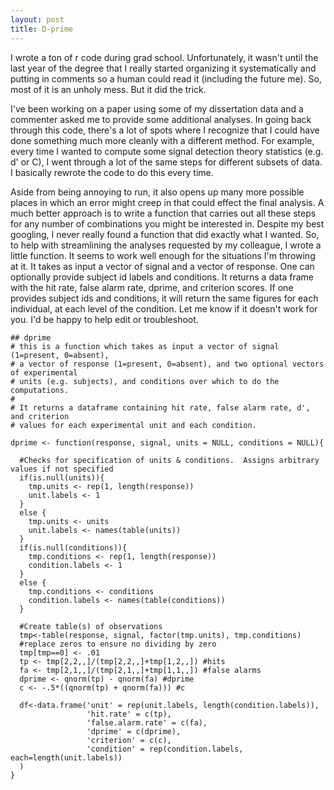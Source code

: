 ```yaml
---
layout: post
title: D-prime
---
```


I wrote a ton of r code during grad school.  Unfortunately, it wasn't until the last year of the degree that I really started organizing it systematically and putting in comments so a human could read it (including the future me).  So, most of it is an unholy mess.  But it did the trick.

I've been working on a paper using some of my dissertation data and a commenter asked me to provide some additional analyses.  In going back through this code, there's a lot of spots where I recognize that I could have done something much more cleanly with a different method.  For example, every time I wanted to compute some signal detection theory statistics (e.g. d' or C), I went through a lot of the same steps for different subsets of data.  I basically rewrote the code to do this every time.  

Aside from being annoying to run, it also opens up many more possible places in which an error might creep in that could effect the final analysis.  A much better approach is to write a function that carries out all these steps for any number of combinations you might be interested in.  Despite my best googling, I never really found a function that did exactly what I wanted.  So, to help with streamlining the analyses requested by my colleague, I wrote a little function.  It seems to work well enough for the situations I'm throwing at it.  It takes as input a vector of signal and a vector of response.  One can optionally provide subject id labels and conditions.  It returns a data frame with the hit rate, false alarm rate, dprime, and criterion scores.  If one provides subject ids and conditions, it will return the same figures for each individual, at each level of the condition.  Let me know if it doesn't work for you.  I'd be happy to help edit or troubleshoot.

```
## dprime
# this is a function which takes as input a vector of signal (1=present, 0=absent),
# a vector of response (1=present, 0=absent), and two optional vectors of experimental
# units (e.g. subjects), and conditions over which to do the computations.
#
# It returns a dataframe containing hit rate, false alarm rate, d', and criterion 
# values for each experimental unit and each condition.

dprime <- function(response, signal, units = NULL, conditions = NULL){
  
  #Checks for specification of units & conditions.  Assigns arbitrary values if not specified
  if(is.null(units)){
    tmp.units <- rep(1, length(response))
    unit.labels <- 1
  }
  else {
    tmp.units <- units
    unit.labels <- names(table(units))
  }
  if(is.null(conditions)){
    tmp.conditions <- rep(1, length(response))
    condition.labels <- 1
  }
  else {
    tmp.conditions <- conditions
    condition.labels <- names(table(conditions))
  }
  
  #Create table(s) of observations
  tmp<-table(response, signal, factor(tmp.units), tmp.conditions)
  #replace zeros to ensure no dividing by zero
  tmp[tmp==0] <- .01
  tp <- tmp[2,2,,]/(tmp[2,2,,]+tmp[1,2,,]) #hits
  fa <- tmp[2,1,,]/(tmp[2,1,,]+tmp[1,1,,]) #false alarms
  dprime <- qnorm(tp) - qnorm(fa) #dprime
  c <- -.5*((qnorm(tp) + qnorm(fa))) #c
  
  df<-data.frame('unit' = rep(unit.labels, length(condition.labels)),
                 'hit.rate' = c(tp), 
                 'false.alarm.rate' = c(fa), 
                 'dprime' = c(dprime), 
                 'criterion' = c(c), 
                 'condition' = rep(condition.labels, each=length(unit.labels))
  )
}
```